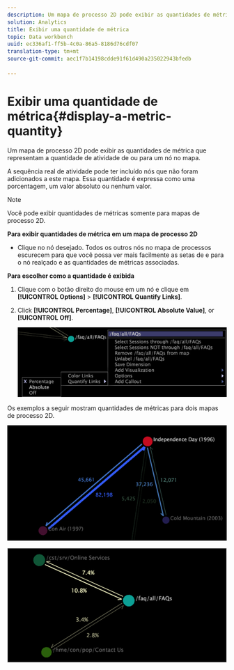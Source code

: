 ```yaml
---
description: Um mapa de processo 2D pode exibir as quantidades de métrica que representam a quantidade de atividade de ou para um nó no mapa.
solution: Analytics
title: Exibir uma quantidade de métrica
topic: Data workbench
uuid: ec336af1-ff5b-4c0a-86a5-8186d76cdf07
translation-type: tm+mt
source-git-commit: aec1f7b14198cdde91f61d490a235022943bfedb

---
```



# Exibir uma quantidade de métrica{#display-a-metric-quantity}

Um mapa de processo 2D pode exibir as quantidades de métrica que representam a quantidade de atividade de ou para um nó no mapa.

A sequência real de atividade pode ter incluído nós que não foram adicionados a este mapa. Essa quantidade é expressa como uma porcentagem, um valor absoluto ou nenhum valor.

>[!NOTE]
>
>Você pode exibir quantidades de métricas somente para mapas de processo 2D.

**Para exibir quantidades de métrica em um mapa de processo 2D**

* Clique no nó desejado. Todos os outros nós no mapa de processos escurecem para que você possa ver mais facilmente as setas de e para o nó realçado e as quantidades de métricas associadas.

**Para escolher como a quantidade é exibida**

1. Clique com o botão direito do mouse em um nó e clique em **[!UICONTROL Options]** > **[!UICONTROL Quantify Links]**.
1. Click **[!UICONTROL Percentage]**, **[!UICONTROL Absolute Value]**, or **[!UICONTROL Off]**.

   ![](assets/mnu_2DProcessMap_quantifyLinks.png)

Os exemplos a seguir mostram quantidades de métricas para dois mapas de processo 2D.

![](assets/vis_2DProcessMap_DisplayMetricQuantities_Movies.png)

![](assets/client-met.png)

